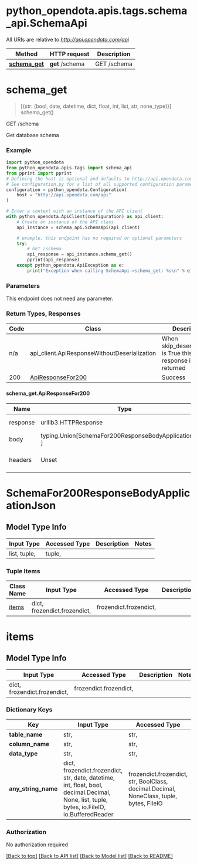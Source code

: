 <a name="__pageTop"></a>
# python_opendota.apis.tags.schema_api.SchemaApi

All URIs are relative to *http://api.opendota.com/api*

Method | HTTP request | Description
------------- | ------------- | -------------
[**schema_get**](#schema_get) | **get** /schema | GET /schema

# **schema_get**
<a name="schema_get"></a>
> [{str: (bool, date, datetime, dict, float, int, list, str, none_type)}] schema_get()

GET /schema

Get database schema

### Example

```python
import python_opendota
from python_opendota.apis.tags import schema_api
from pprint import pprint
# Defining the host is optional and defaults to http://api.opendota.com/api
# See configuration.py for a list of all supported configuration parameters.
configuration = python_opendota.Configuration(
    host = "http://api.opendota.com/api"
)

# Enter a context with an instance of the API client
with python_opendota.ApiClient(configuration) as api_client:
    # Create an instance of the API class
    api_instance = schema_api.SchemaApi(api_client)

    # example, this endpoint has no required or optional parameters
    try:
        # GET /schema
        api_response = api_instance.schema_get()
        pprint(api_response)
    except python_opendota.ApiException as e:
        print("Exception when calling SchemaApi->schema_get: %s\n" % e)
```
### Parameters
This endpoint does not need any parameter.

### Return Types, Responses

Code | Class | Description
------------- | ------------- | -------------
n/a | api_client.ApiResponseWithoutDeserialization | When skip_deserialization is True this response is returned
200 | [ApiResponseFor200](#schema_get.ApiResponseFor200) | Success

#### schema_get.ApiResponseFor200
Name | Type | Description  | Notes
------------- | ------------- | ------------- | -------------
response | urllib3.HTTPResponse | Raw response |
body | typing.Union[SchemaFor200ResponseBodyApplicationJson, ] |  |
headers | Unset | headers were not defined |

# SchemaFor200ResponseBodyApplicationJson

## Model Type Info
Input Type | Accessed Type | Description | Notes
------------ | ------------- | ------------- | -------------
list, tuple,  | tuple,  |  | 

### Tuple Items
Class Name | Input Type | Accessed Type | Description | Notes
------------- | ------------- | ------------- | ------------- | -------------
[items](#items) | dict, frozendict.frozendict,  | frozendict.frozendict,  |  | 

# items

## Model Type Info
Input Type | Accessed Type | Description | Notes
------------ | ------------- | ------------- | -------------
dict, frozendict.frozendict,  | frozendict.frozendict,  |  | 

### Dictionary Keys
Key | Input Type | Accessed Type | Description | Notes
------------ | ------------- | ------------- | ------------- | -------------
**table_name** | str,  | str,  | table_name | [optional] 
**column_name** | str,  | str,  | column_name | [optional] 
**data_type** | str,  | str,  | data_type | [optional] 
**any_string_name** | dict, frozendict.frozendict, str, date, datetime, int, float, bool, decimal.Decimal, None, list, tuple, bytes, io.FileIO, io.BufferedReader | frozendict.frozendict, str, BoolClass, decimal.Decimal, NoneClass, tuple, bytes, FileIO | any string name can be used but the value must be the correct type | [optional]

### Authorization

No authorization required

[[Back to top]](#__pageTop) [[Back to API list]](../../../README.md#documentation-for-api-endpoints) [[Back to Model list]](../../../README.md#documentation-for-models) [[Back to README]](../../../README.md)

